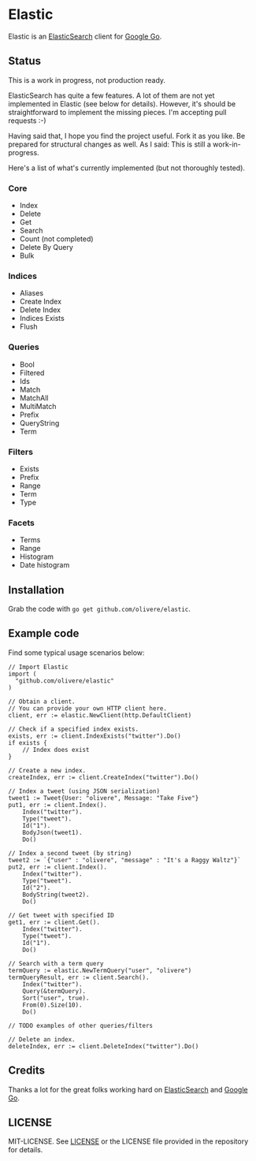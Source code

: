 # Elastic

Elastic is an 
[ElasticSearch](http://www.elasticsearch.org/) 
client for
[Google Go](http://www.golang.org/).

## Status

This is a work in progress, not production ready.

ElasticSearch has quite a few features. A lot of them are
not yet implemented in Elastic (see below for details). 
However, it's should be straightforward to implement 
the missing pieces. I'm accepting pull requests :-)

Having said that, I hope you find the project useful. Fork it
as you like. Be prepared for structural changes as well.
As I said: This is still a work-in-progress.

Here's a list of what's currently implemented (but
not thoroughly tested).

### Core

* Index
* Delete
* Get
* Search
* Count (not completed)
* Delete By Query
* Bulk

### Indices

* Aliases
* Create Index
* Delete Index
* Indices Exists
* Flush

### Queries

* Bool
* Filtered
* Ids
* Match
* MatchAll
* MultiMatch
* Prefix
* QueryString
* Term

### Filters

* Exists
* Prefix
* Range
* Term
* Type

### Facets

* Terms
* Range
* Histogram
* Date histogram

## Installation

Grab the code with `go get github.com/olivere/elastic`.

## Example code

Find some typical usage scenarios below:

    // Import Elastic
    import (
      "github.com/olivere/elastic"
    )

    // Obtain a client. 
    // You can provide your own HTTP client here.
    client, err := elastic.NewClient(http.DefaultClient)
    
    // Check if a specified index exists.
    exists, err := client.IndexExists("twitter").Do()
    if exists {
        // Index does exist
    }

    // Create a new index.
    createIndex, err := client.CreateIndex("twitter").Do()

    // Index a tweet (using JSON serialization)
    tweet1 := Tweet{User: "olivere", Message: "Take Five"}
    put1, err := client.Index().
        Index("twitter").
        Type("tweet").
        Id("1").
        BodyJson(tweet1).
        Do()
    
    // Index a second tweet (by string)
    tweet2 := `{"user" : "olivere", "message" : "It's a Raggy Waltz"}`
    put2, err := client.Index().
        Index("twitter").
        Type("tweet").
        Id("2").
        BodyString(tweet2).
        Do()

    // Get tweet with specified ID
    get1, err := client.Get().
        Index("twitter").
        Type("tweet").
        Id("1").
        Do()
    
    // Search with a term query
    termQuery := elastic.NewTermQuery("user", "olivere")
    termQueryResult, err := client.Search().
        Index("twitter").
        Query(&termQuery).
        Sort("user", true).
        From(0).Size(10).
        Do()

    // TODO examples of other queries/filters

    // Delete an index.
    deleteIndex, err := client.DeleteIndex("twitter").Do()


## Credits

Thanks a lot for the great folks working hard on
[ElasticSearch](http://www.elasticsearch.org/) 
and
[Google Go](http://www.golang.org/).

## LICENSE

MIT-LICENSE. See [LICENSE](http://olivere.mit-license.org/)
or the LICENSE file provided in the repository for details.

